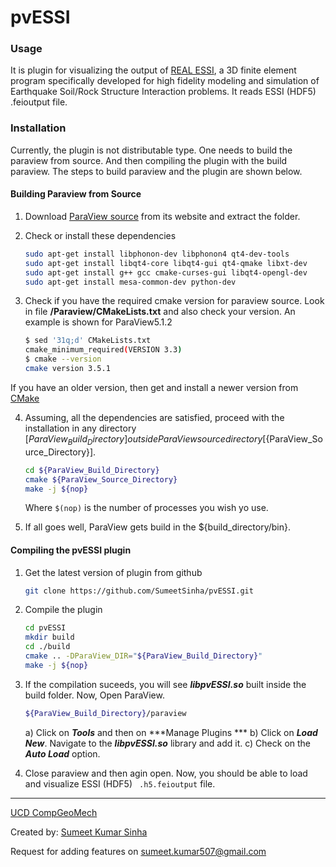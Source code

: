 pvESSI
=========

### Usage

It is plugin for visualizing the output of [REAL ESSI](http://sokocalo.engr.ucdavis.edu/~jeremic/Real_ESSI_Simulator/), a 3D finite element program specifically developed for high fidelity modeling and simulation of Earthquake Soil/Rock Structure Interaction problems. It reads ESSI (HDF5) .feioutput file.

### Installation

Currently, the plugin is not distributable type. One needs to build the paraview from source. And then compiling the plugin with the build paraview. The steps to build paraview and the plugin are shown below.

#### Building Paraview from Source

1. Download [ParaView source](http://www.paraview.org/download/) from its website and extract the folder.
2. Check or install these dependencies 
	```bash
	sudo apt-get install libphonon-dev libphonon4 qt4-dev-tools 
	sudo apt-get install libqt4-core libqt4-gui qt4-qmake libxt-dev 
	sudo apt-get install g++ gcc cmake-curses-gui libqt4-opengl-dev 
	sudo apt-get install mesa-common-dev python-dev
	```
3. Check if you have the required cmake version for paraview source. Look in file **/Paraview/CMakeLists.txt** and also check your version. An example is shown for ParaView5.1.2

	```bash
	$ sed '31q;d' CMakeLists.txt
	cmake_minimum_required(VERSION 3.3)
	$ cmake --version
	cmake version 3.5.1
	```

  If you have an older version, then get and install a newer version from [CMake](https://cmake.org/download/)

4. Assuming, all the dependencies are satisfied, proceed with the installation in any directory  [${ParaView_Build_Directory}] outside ParaView source directory [${ParaView_Source_Directory}].

	```bash
	cd ${ParaView_Build_Directory}
	cmake ${ParaView_Source_Directory}
	make -j ${nop}
	```

	Where `$(nop)` is the number of processes you wish yo use.

5. If all goes well, ParaView gets build in the ${build_directory/bin}.

#### Compiling the pvESSI plugin

1. Get the latest version of plugin from github

	```bash
	git clone https://github.com/SumeetSinha/pvESSI.git
	```

2. Compile the plugin

	```bash
	cd pvESSI
	mkdir build
	cd ./build
	cmake .. -DParaView_DIR="${ParaView_Build_Directory}" 
	make -j ${nop}
	```

3. If the compilation suceeds, you will see ***libpvESSI.so*** built inside the build folder.
   Now, Open ParaView.

	```bash
	${ParaView_Build_Directory}/paraview
	```

	a) Click on ***Tools*** and then on ***Manage Plugins ***
	b) Click on ***Load New***. Navigate to the ***libpvESSI.so*** library and add it. 
	c) Check on the ***Auto Load*** option.

4. Close paraview and then agin open. Now, you should be able to load and visualize ESSI (HDF5) ``` .h5.feioutput``` file.


 ---
[UCD CompGeoMech](http://sokocalo.engr.ucdavis.edu/~jeremic/)

Created by: [Sumeet Kumar Sinha](http://www.sumeetsinha.in)

Request for adding features on sumeet.kumar507@gmail.com
   




